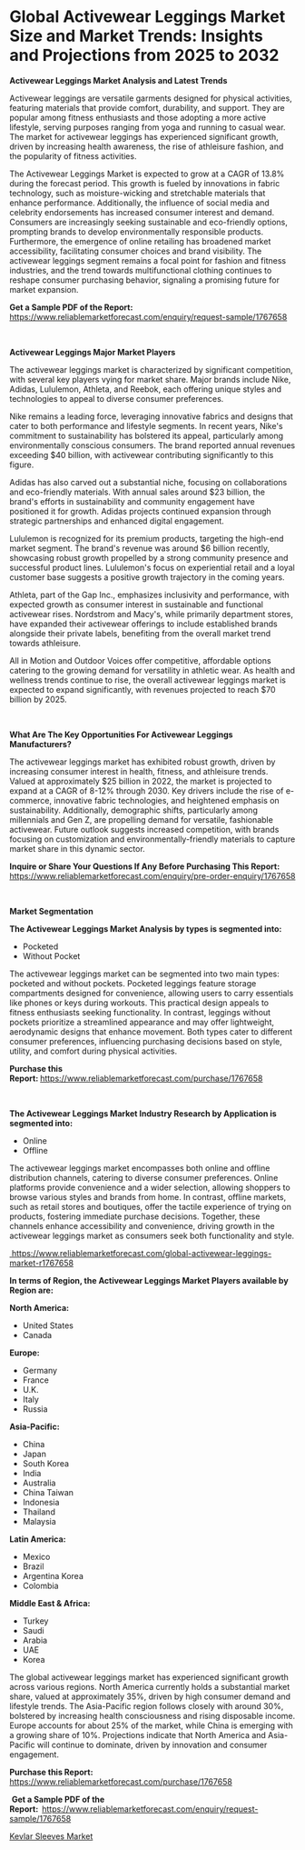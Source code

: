 <p><h1>Global Activewear Leggings Market Size and Market Trends: Insights and Projections from 2025 to 2032</h1></p><p><strong>Activewear Leggings Market Analysis and Latest Trends</strong></p>
<p><p>Activewear leggings are versatile garments designed for physical activities, featuring materials that provide comfort, durability, and support. They are popular among fitness enthusiasts and those adopting a more active lifestyle, serving purposes ranging from yoga and running to casual wear. The market for activewear leggings has experienced significant growth, driven by increasing health awareness, the rise of athleisure fashion, and the popularity of fitness activities.</p><p>The Activewear Leggings Market is expected to grow at a CAGR of 13.8% during the forecast period. This growth is fueled by innovations in fabric technology, such as moisture-wicking and stretchable materials that enhance performance. Additionally, the influence of social media and celebrity endorsements has increased consumer interest and demand. Consumers are increasingly seeking sustainable and eco-friendly options, prompting brands to develop environmentally responsible products. Furthermore, the emergence of online retailing has broadened market accessibility, facilitating consumer choices and brand visibility. The activewear leggings segment remains a focal point for fashion and fitness industries, and the trend towards multifunctional clothing continues to reshape consumer purchasing behavior, signaling a promising future for market expansion.</p></p>
<p><strong>Get a Sample PDF of the Report:&nbsp;</strong> <a href="https://www.reliablemarketforecast.com/enquiry/request-sample/1767658?utm_campaign=1080&utm_medium=2&utm_source=Github&utm_content=ia&utm_term=07022025&utm_id=activewear-leggings">https://www.reliablemarketforecast.com/enquiry/request-sample/1767658</a></p>
<p>&nbsp;</p>
<p><strong>Activewear Leggings Major Market Players</strong></p>
<p><p>The activewear leggings market is characterized by significant competition, with several key players vying for market share. Major brands include Nike, Adidas, Lululemon, Athleta, and Reebok, each offering unique styles and technologies to appeal to diverse consumer preferences.</p><p>Nike remains a leading force, leveraging innovative fabrics and designs that cater to both performance and lifestyle segments. In recent years, Nike's commitment to sustainability has bolstered its appeal, particularly among environmentally conscious consumers. The brand reported annual revenues exceeding $40 billion, with activewear contributing significantly to this figure.</p><p>Adidas has also carved out a substantial niche, focusing on collaborations and eco-friendly materials. With annual sales around $23 billion, the brand's efforts in sustainability and community engagement have positioned it for growth. Adidas projects continued expansion through strategic partnerships and enhanced digital engagement.</p><p>Lululemon is recognized for its premium products, targeting the high-end market segment. The brand's revenue was around $6 billion recently, showcasing robust growth propelled by a strong community presence and successful product lines. Lululemon's focus on experiential retail and a loyal customer base suggests a positive growth trajectory in the coming years.</p><p>Athleta, part of the Gap Inc., emphasizes inclusivity and performance, with expected growth as consumer interest in sustainable and functional activewear rises. Nordstrom and Macy's, while primarily department stores, have expanded their activewear offerings to include established brands alongside their private labels, benefiting from the overall market trend towards athleisure.</p><p>All in Motion and Outdoor Voices offer competitive, affordable options catering to the growing demand for versatility in athletic wear. As health and wellness trends continue to rise, the overall activewear leggings market is expected to expand significantly, with revenues projected to reach $70 billion by 2025.</p></p>
<p>&nbsp;</p>
<p><strong>What Are The Key Opportunities For Activewear Leggings Manufacturers?</strong></p>
<p><p>The activewear leggings market has exhibited robust growth, driven by increasing consumer interest in health, fitness, and athleisure trends. Valued at approximately $25 billion in 2022, the market is projected to expand at a CAGR of 8-12% through 2030. Key drivers include the rise of e-commerce, innovative fabric technologies, and heightened emphasis on sustainability. Additionally, demographic shifts, particularly among millennials and Gen Z, are propelling demand for versatile, fashionable activewear. Future outlook suggests increased competition, with brands focusing on customization and environmentally-friendly materials to capture market share in this dynamic sector.</p></p>
<p><strong>Inquire or Share Your Questions If Any Before Purchasing This Report:</strong> <a href="https://www.reliablemarketforecast.com/enquiry/pre-order-enquiry/1767658?utm_campaign=1080&utm_medium=2&utm_source=Github&utm_content=ia&utm_term=07022025&utm_id=activewear-leggings">https://www.reliablemarketforecast.com/enquiry/pre-order-enquiry/1767658</a></p>
<p>&nbsp;</p>
<p><strong>Market Segmentation</strong></p>
<p><strong>The Activewear Leggings Market Analysis by types is segmented into:</strong></p>
<p><ul><li>Pocketed</li><li>Without Pocket</li></ul></p>
<p><p>The activewear leggings market can be segmented into two main types: pocketed and without pockets. Pocketed leggings feature storage compartments designed for convenience, allowing users to carry essentials like phones or keys during workouts. This practical design appeals to fitness enthusiasts seeking functionality. In contrast, leggings without pockets prioritize a streamlined appearance and may offer lightweight, aerodynamic designs that enhance movement. Both types cater to different consumer preferences, influencing purchasing decisions based on style, utility, and comfort during physical activities.</p></p>
<p><strong>Purchase this Report:&nbsp;</strong><a href="https://www.reliablemarketforecast.com/purchase/1767658?utm_campaign=1080&utm_medium=2&utm_source=Github&utm_content=ia&utm_term=07022025&utm_id=activewear-leggings">https://www.reliablemarketforecast.com/purchase/1767658</a></p>
<p>&nbsp;</p>
<p><strong>The Activewear Leggings Market Industry Research by Application is segmented into:</strong></p>
<p><ul><li>Online</li><li>Offline</li></ul></p>
<p><p>The activewear leggings market encompasses both online and offline distribution channels, catering to diverse consumer preferences. Online platforms provide convenience and a wider selection, allowing shoppers to browse various styles and brands from home. In contrast, offline markets, such as retail stores and boutiques, offer the tactile experience of trying on products, fostering immediate purchase decisions. Together, these channels enhance accessibility and convenience, driving growth in the activewear leggings market as consumers seek both functionality and style.</p></p>
<p><a href="https://www.reliablemarketforecast.com/global-activewear-leggings-market-r1767658?utm_campaign=1080&utm_medium=2&utm_source=Github&utm_content=ia&utm_term=07022025&utm_id=activewear-leggings">&nbsp;https://www.reliablemarketforecast.com/global-activewear-leggings-market-r1767658</a></p>
<p><strong>In terms of Region, the Activewear Leggings Market Players available by Region are:</strong></p>
<p>
    <p> <strong> North America: </strong>
        <ul>
            <li>United States</li>
            <li>Canada</li>
        </ul>
        </p> 
    <p> <strong> Europe: </strong>
        <ul>
            <li>Germany</li>
            <li>France</li>
            <li>U.K.</li>
            <li>Italy</li>
            <li>Russia</li>
        </ul>
        </p> 
    <p> <strong> Asia-Pacific: </strong>
        <ul>
            <li>China</li>
            <li>Japan</li>
            <li>South Korea</li>
            <li>India</li>
            <li>Australia</li>
            <li>China Taiwan</li>
            <li>Indonesia</li>
            <li>Thailand</li>
            <li>Malaysia</li>
        </ul>
        </p> 
    <p> <strong> Latin America: </strong>
        <ul>
            <li>Mexico</li>
            <li>Brazil</li>
            <li>Argentina Korea</li>
            <li>Colombia</li>
        </ul>
        </p> 
    <p> <strong> Middle East & Africa: </strong>
        <ul>
            <li>Turkey</li>
            <li>Saudi</li>
            <li>Arabia</li>
            <li>UAE</li>
            <li>Korea</li>
        </ul>
    </p>
    </p>
<p><p>The global activewear leggings market has experienced significant growth across various regions. North America currently holds a substantial market share, valued at approximately 35%, driven by high consumer demand and lifestyle trends. The Asia-Pacific region follows closely with around 30%, bolstered by increasing health consciousness and rising disposable income. Europe accounts for about 25% of the market, while China is emerging with a growing share of 10%. Projections indicate that North America and Asia-Pacific will continue to dominate, driven by innovation and consumer engagement.</p></p>
<p><strong>Purchase this Report: </strong><a href="https://www.reliablemarketforecast.com/purchase/1767658?utm_campaign=1080&utm_medium=2&utm_source=Github&utm_content=ia&utm_term=07022025&utm_id=activewear-leggings">https://www.reliablemarketforecast.com/purchase/1767658</a></p>
<p>&nbsp;<strong>Get a Sample PDF of the Report:&nbsp;&nbsp;</strong><a href="https://www.reliablemarketforecast.com/enquiry/request-sample/1767658?utm_campaign=1080&utm_medium=2&utm_source=Github&utm_content=ia&utm_term=07022025&utm_id=activewear-leggings">https://www.reliablemarketforecast.com/enquiry/request-sample/1767658</a></p>
<p><strong></strong></p>
<p><p><a href="https://github.com/gdfhhhj/Market-Research-Report-List-7/blob/main/kevlar-sleeves-market.md?utm_campaign=1080&utm_medium=2&utm_source=Github&utm_content=ia&utm_term=07022025&utm_id=activewear-leggings">Kevlar Sleeves Market</a></p></p>